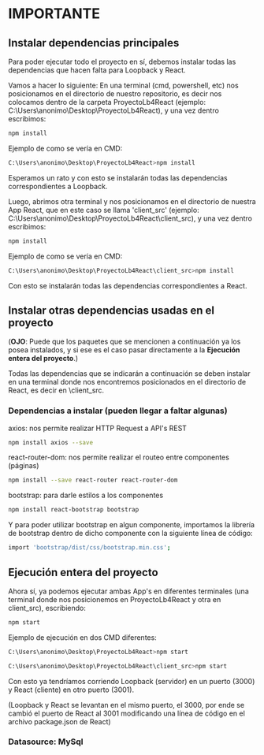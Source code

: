 # IMPORTANTE

## Instalar dependencias principales

Para poder ejecutar todo el proyecto en sí, debemos instalar todas las dependencias que hacen falta para Loopback y React.

Vamos a hacer lo siguiente:
En una terminal (cmd, powershell, etc) nos posicionamos en el directorio de nuestro repositorio, es decir nos colocamos dentro de la carpeta ProyectoLb4React (ejemplo: C:\Users\anonimo\Desktop\ProyectoLb4React), y una vez dentro escribimos:

```sh
npm install
```

Ejemplo de como se vería en CMD:
```sh
C:\Users\anonimo\Desktop\ProyectoLb4React>npm install
```

Esperamos un rato y con esto se instalarán todas las dependencias correspondientes a Loopback.

Luego, abrimos otra terminal y nos posicionamos en el directorio de nuestra App React, que en este caso se llama 'client_src' (ejemplo: C:\Users\anonimo\Desktop\ProyectoLb4React\client_src), y una vez dentro escribimos:

```sh
npm install
```

Ejemplo de como se vería en CMD:
```sh
C:\Users\anonimo\Desktop\ProyectoLb4React\client_src>npm install
```

Con esto se instalarán todas las dependencias correspondientes a React.


## Instalar otras dependencias usadas en el proyecto

(**OJO**: Puede que los paquetes que se mencionen a continuación ya los posea instalados, y si ese es el caso pasar directamente a la **Ejecución entera del proyecto**.)

Todas las dependencias que se indicarán a continuación se deben instalar en una terminal donde nos encontremos posicionados en el directorio de React, es decir en \client_src.

### Dependencias a instalar (pueden llegar a faltar algunas)

axios: nos permite realizar HTTP Request a API's REST
```sh
npm install axios --save
```

react-router-dom: nos permite realizar el routeo entre componentes (páginas)
```sh
npm install --save react-router react-router-dom
```

bootstrap: para darle estilos a los componentes
```sh
npm install react-bootstrap bootstrap
```

Y para poder utilizar bootstrap en algun componente, importamos la librería de bootstrap dentro de dicho componente con la siguiente línea de código:
```sh
import 'bootstrap/dist/css/bootstrap.min.css';
```

## Ejecución entera del proyecto

Ahora sí, ya podemos ejecutar ambas App's en diferentes terminales (una terminal donde nos posicionemos en ProyectoLb4React y otra en client_src), escribiendo:
```sh
npm start
```

Ejemplo de ejecución en dos CMD diferentes:
```sh
C:\Users\anonimo\Desktop\ProyectoLb4React>npm start
```

```sh
C:\Users\anonimo\Desktop\ProyectoLb4React\client_src>npm start
```

Con esto ya tendríamos corriendo Loopback (servidor) en un puerto (3000) y React (cliente) en otro puerto (3001).

(Loopback y React se levantan en el mismo puerto, el 3000, por ende se cambió el puerto de React al 3001 modificando una línea de código en el archivo package.json de React)

### Datasource: MySql
